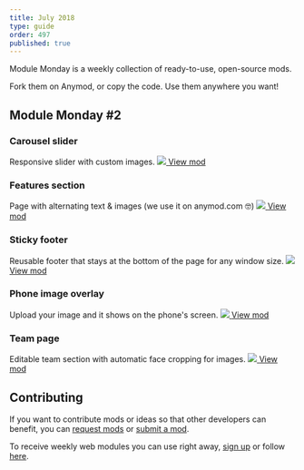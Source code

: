 ```yaml
---
title: July 2018
type: guide
order: 497
published: true
---
```


Module Monday is a weekly collection of ready-to-use, open-source mods.

Fork them on Anymod, or copy the code. Use them anywhere you want!

## Module Monday #2

### Carousel slider
Responsive slider with custom images.
<a href="https://anymod.com/mod/dbdkb?v=20">
  <img src="https://res.cloudinary.com/component/image/upload/v1530209769/slider_gspret.gif"/>
</a>
<a class="button" href="https://anymod.com/mod/dbdkb?v=20">View mod</a>

### Features section
Page with alternating text & images (we use it on anymod.com 🤓)
<a href="https://anymod.com/mod/rdoll?v=20">
  <img src="https://res.cloudinary.com/component/image/upload/v1530209760/feature_c2ehuy.png"/>
</a>
<a class="button" href="https://anymod.com/mod/rdoll?v=20">View mod</a>

### Sticky footer
Reusable footer that stays at the bottom of the page for any window size.
<a href="https://anymod.com/mod/ondrb?v=20">
  <img src="https://res.cloudinary.com/component/image/upload/v1530209760/footer_uqioxn.png"/>
</a>
<a class="button" href="https://anymod.com/mod/ondrb?v=20">View mod</a>

### Phone image overlay
Upload your image and it shows on the phone's screen.
<a href="https://anymod.com/mod/rdoal?v=20">
  <img src="https://res.cloudinary.com/component/image/upload/v1530209760/phone_overlay_es4ezp.png"/>
</a>
<a class="button" href="https://anymod.com/mod/rdoal?v=20">View mod</a>

### Team page
Editable team section with automatic face cropping for images.
<a href="https://anymod.com/mod/moalk?v=20">
  <img src="https://res.cloudinary.com/component/image/upload/v1530209760/team_page_ij8ypx.png"/>
</a>
<a class="button" href="https://anymod.com/mod/moalk?v=20">View mod</a>

## Contributing
If you want to contribute mods or ideas so that other developers can benefit, you can [request mods](https://guide.anymod.com/v1/community/requests.html) or [submit a mod](https://guide.anymod.com/v1/community/contributing.html).

To receive weekly web modules you can use right away, [sign up](https://anymod.com) or follow [here](https://medium.com/anymod).